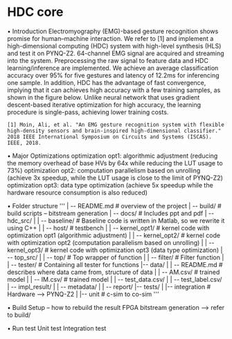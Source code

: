 # HDC core 
• Introduction
	Electromyography (EMG)-based gesture recognition shows promise for human–machine interaction. We refer to [1] and implement a high-dimensional computing (HDC) system with high-level synthesis (HLS) and test it on PYNQ-Z2. 64-channel EMG signal are acquired and streaming into the system. Preprocessing the raw signal to feature data and HDC learning/inference are implemented. We achieve an average classification accuracy over 95% for five gestures and latency of 12.2ms for inferencing one sample. In addition, HDC has the advantage of fast convergence, implying that it can achieves high accuracy with a few training samples, as shown in the figure below. Unlike neural network that uses gradient descent-based iterative optimization for high accuracy, the learning procedure is single-pass, achieving lower training costs.

	[1] Moin, Ali, et al. "An EMG gesture recognition system with flexible high-density sensors and brain-inspired high-dimensional classifier." 2018 IEEE International Symposium on Circuits and Systems (ISCAS). IEEE, 2018.

• Major Optimizations
	optimization opt1: algorithmic adjustment (reducing the memory overhead of base HVs by 64x while reducing the LUT usage to 73%)
	optimization opt2: computation parallelism based on unrolling (achieve 3x speedup, while the LUT usage is close to the limit of PYNQ-Z2) 
	optimization opt3: data type optimization (achieve 5x speedup while the hardware resource consumption is also reduced)  

• Folder structure
'''
| -- README.md # overview of the project
| -- build/ # build scripts – bitstream generation
| -- docs/ # Includes ppt and pdf
| -- hdc_src/
| | -- baseline/ # Baseline code is written in Matlab, so we rewrite it using C++ 
| | -- host/ # testbench
| | -- kernel_opt1/ # kernel code with optimization opt1 (algorithmic adjustment)
| | -- kernel_opt2/ # kernel code with optimization opt2 (computation parallelism based on unrolling)
| | -- kernel_opt3/ # kernel code with optimization opt3 (data type optimization)
| -- top_src/
| | -- top/ # Top wrapper of function
| | -- filter/ # Filter function
| | -- tester/ # Containing all tester for functions
|-- data/
| | -- README.md # describes where data came from, structure of data
| | -- AM.csv/ # trained model
| | -- IM.csv/ # trained model
| | -- test_data.csv/
| | -- test_label.csv/
| -- impl_result/
| | -- metadata/
| | -- report/
|-- tests/
| |-- integration # Hardware --> PYNQ-Z2
| |-- unit # c-sim to co-sim
'''

• Build Setup – how to rebuild the result
	FPGA bitstream generation --> refer to build/

• Run test
	Unit test
	Integration test
